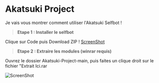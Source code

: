 # Akatsuki Project

Je vais vous montrer comment utiliser l'Akatsuki Selfbot !


> **Etape 1 : Installer le selfbot**

Clique sur Code puis Download ZIP
! [ScreenShot](https://cdn.discordapp.com/attachments/798846532978868264/823186987992875028/unknown.png)

> **Etape 2 :  Extraire les modules (winrar requis)**

Ouvrez le dossier Akatsuki-Project-main, puis faites un clique droit sur le fichier "Extrait Ici.rar

![ScreenShot](https://media.discordapp.net/attachments/726415763526647841/730716565049311322/unknown.png)
